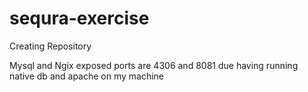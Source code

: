 # sequra-exercise
Creating Repository

Mysql and Ngix exposed ports are 4306 and 8081 due having running native db and apache on my machine
